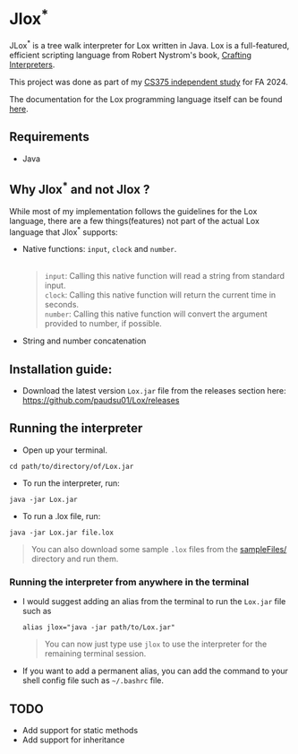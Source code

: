 # Jlox<sup>*</sup>

JLox<sup>*</sup> is a tree walk interpreter for Lox written in Java. Lox is a full-featured, efficient scripting language from Robert Nystrom's book, [Crafting Interpreters](https://craftinginterpreters.com/). <br>

This project was done as part of my [CS375 independent study](https://github.com/user-attachments/files/18216055/CS375_Fall_2024_Report.pdf) for FA 2024.

The documentation for the Lox programming language itself can be found [here](https://craftinginterpreters.com/the-lox-language.html).

## Requirements

* Java

## Why Jlox<sup>*</sup> and not Jlox ?

While most of my implementation follows the guidelines for the Lox language, there are a few things(features) not part of the actual Lox language that Jlox<sup>*</sup> supports:
* Native functions: `input`, `clock` and `number`.<br><br>
  > `input`: Calling this native function will read a string from standard input.<br>
  > `clock`: Calling this native function will return the current time in seconds.<br>
  > `number`: Calling this native function will convert the argument provided to number, if possible.
* String and number concatenation

## Installation guide:

* Download the latest version `Lox.jar` file from the releases section here: https://github.com/paudsu01/Lox/releases

## Running the interpreter

* Open up your terminal.
```
cd path/to/directory/of/Lox.jar
```
* To run the interpreter, run:
```
java -jar Lox.jar
```
* To run a .lox file, run:
```
java -jar Lox.jar file.lox
```
> You can also download some sample `.lox` files from the [sampleFiles/](sampleFiles/) directory and run them.

### Running the interpreter from anywhere in the terminal

* I would suggest adding an alias from the terminal to run the `Lox.jar` file such as
  
  ```
  alias jlox="java -jar path/to/Lox.jar"
  ```

  > You can now just type use `jlox` to use the interpreter for the remaining terminal session.

* If you want to add a permanent alias, you can add the command to your shell config file such as `~/.bashrc` file.
  
## TODO
* Add support for static methods
* Add support for inheritance






